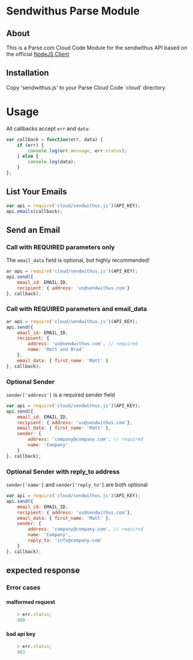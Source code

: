 Sendwithus Parse Module
========================

## About

This is a Parse.com Cloud Code Module for the sendwithus API based on the official [NodeJS Client](https://github.com/sendwithus/sendwithus_nodejs)

## Installation

Copy 'sendwithus.js' to your Parse Cloud Code `cloud' directory


# Usage

All callbacks accept `err` and `data`:

```javascript
var callback = function(err, data) {
    if (err) {
        console.log(err.message, err.status);
    } else {
        console.log(data);
    }
};
```

## List Your Emails

```javascript
var api = require('cloud/sendwithus.js')(API_KEY);
api.emails(callback);
```

## Send an Email

### Call with REQUIRED parameters only

The `email_data` field is optional, but highly recommended!

```javascript
ar api = require('cloud/sendwithus.js')(API_KEY);
api.send({
    email_id: EMAIL_ID,
    recipient: { address: 'us@sendwithus.com'}
}, callback);
```

### Call with REQUIRED parameters and email_data
```javascript
ar api = require('cloud/sendwithus.js')(API_KEY);
api.send({
    email_id: EMAIL_ID,
    recipient: {
        address: 'us@sendwithus.com', // required
        name: 'Matt and Brad' 
    },
    email_data: { first_name: 'Matt' } 
}, callback);
```

### Optional Sender
`sender['address']` is a required sender field

```javascript
var api = require('cloud/sendwithus.js')(API_KEY);
api.send({
    email_id: EMAIL_ID,
    recipient: { address: 'us@sendwithus.com'},
    email_data: { first_name: 'Matt' },
    sender: {
        address: 'company@company.com', // required
        name: 'Company' 
    }
}, callback);
```

### Optional Sender with reply_to address
`sender['name']` and `sender['reply_to']` are both optional

```javascript
var api = require('cloud/sendwithus.js')(API_KEY);
api.send({
    email_id: EMAIL_ID,
    recipient: { address: 'us@sendwithus.com'},
    email_data: { first_name: 'Matt' },
    sender: {
        address: 'company@company.com', // required
        name: 'Company',
        reply_to: 'info@company.com'
    }
}, callback);
```

## expected response

### Error cases

#### malformed request
	
```javascript
	> err.status;
	400
```

#### bad api key

```javascript
	> err.status;    
	403
```


